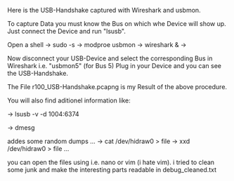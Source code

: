 Here is the USB-Handshake captured with Wireshark and usbmon.

To capture Data you must know the Bus on which whe Device will show up.
Just connect the Device and run "lsusb".

Open a shell
-> sudo -s
-> modproe usbmon
-> wireshark &
->

Now disconnect your USB-Device and select the corresponding Bus in Wireshark i.e. "usbmon5" (for Bus 5)
Plug in your Device and you can see the USB-Handshake.

The File r100_USB-Handshake.pcapng is my Result of the above procedure.

You will also find aditionel information like:

-> lsusb -v -d 1004:6374

-> dmesg

addes some random dumps ...
-> cat /dev/hidraw0 > file
-> xxd /dev/hidraw0 > file
...

you can open the files using i.e. nano or vim (i hate vim).
i tried to clean some junk and make the interesting parts readable in debug_cleaned.txt

